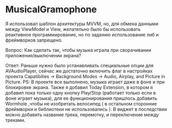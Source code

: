 # MusicalGramophone


Я использовал шаблон архитектуры MVVM, но, для обмена данными между ViewModel и View, желательно было бы использовать реактивное программирование, но по заданию использование либ и фреймворков запрещено.

Вопрос:
     Как сделать так, чтобы музыка играла при сворачивании приложения/выключении экрана?
     
Ответ: Раньше нужно было устанавливать специальные опции для AVAudioPlayer, сейчас же достаточно включить флаг в настройках проекта Capatibilies -> Background Modes -> Audio, Airplay, and Picture in Picture. 
PS: В проекте все выполнено, музыка играет даже в фоне и при блокировке экрана. 
Также я добавил Today Extension, в котором я добавил пока только одну кнопку Play/Stop (работает только если в фоне играет музыка), для ее функционирования пришлось добавить Wormhole ,чтобы не изобретать велосипед ( в остальном сторонние фреймворки и библиотеки не использовались ). В виджет в последствии можно добавить название трека, перемотку, и переключение между треками.

